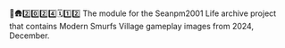 🔵️🛖️2️⃣️0️⃣️2️⃣️4️⃣️🗓️1️⃣️2️⃣️ The module for the Seanpm2001 Life archive project that contains Modern Smurfs Village gameplay images from 2024, December.
